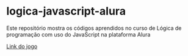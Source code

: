 # logica-javascript-alura
Este repositório mostra os códigos aprendidos no curso de Lógica de programação com uso do JavaScript na plataforma Alura

[Link do jogo](https://gabriel-meiki.github.io/logica-javascript-alura/)
